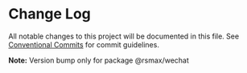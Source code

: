 # Change Log

All notable changes to this project will be documented in this file.
See [Conventional Commits](https://conventionalcommits.org) for commit guidelines.

**Note:** Version bump only for package @rsmax/wechat
